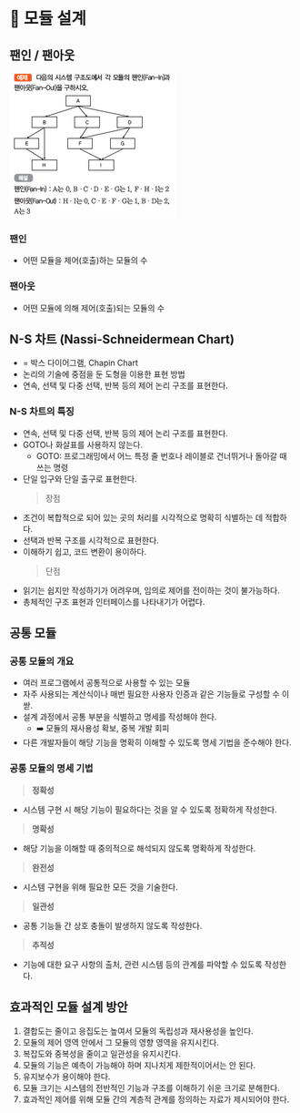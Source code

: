 # 🌟 모듈 설계

## 팬인 / 팬아웃

![alt text](<Pasted image 20240217143536.png>)

### 팬인

- 어떤 모듈을 제어(호출)하는 모듈의 수

### 팬아웃

- 어떤 모듈에 의해 제어(호출)되는 모듈의 수

## N-S 차트 (Nassi-Schneidermean Chart)

- = 박스 다이어그램, Chapin Chart
- 논리의 기술에 중점을 둔 도형을 이용한 표현 방법
- 연속, 선택 및 다중 선택, 반복 등의 제어 논리 구조를 표현한다.

### N-S 차트의 특징

- 연속, 선택 및 다중 선택, 반복 등의 제어 논리 구조를 표현한다.
- GOTO나 화살표를 사용하지 않는다.
  - GOTO: 프로그래밍에서 어느 특정 줄 번호나 레이블로 건너뛰거나 돌아갈 때 쓰는 명령
- 단일 입구와 단일 출구로 표현한다.
  > 장점
- 조건이 복합적으로 되어 있는 곳의 처리를 시각적으로 명확히 식별하는 데 적합하다.
- 선택과 반복 구조를 시각적으로 표현한다.
- 이해하기 쉽고, 코드 변환이 용이하다.
  > 단점
- 읽기는 쉽지만 작성하기가 어려우며, 임의로 제어를 전이하는 것이 불가능하다.
- 총체적인 구조 표현과 인터페이스를 나타내기가 어렵다.

## 공통 모듈

### 공통 모듈의 개요

- 여러 프로그램에서 공통적으로 사용할 수 있는 모듈
- 자주 사용되는 계산식이나 매번 필요한 사용자 인증과 같은 기능들로 구성할 수 이싿.
- 설계 과정에서 공통 부분을 식별하고 명세를 작성해야 한다.
  - ➡️ 모듈의 재사용성 확보, 중복 개발 회피
- 다른 개발자들이 해당 기능을 명확히 이해할 수 있도록 명세 기법을 준수해야 한다.

### 공통 모듈의 명세 기법

> **정확성**

- 시스템 구현 시 해당 기능이 필요하다는 것을 알 수 있도록 정확하게 작성한다.

> **명확성**

- 해당 기능을 이해할 때 중의적으로 해석되지 않도록 명확하게 작성한다.

> **완전성**

- 시스템 구현을 위해 필요한 모든 것을 기술한다.

> **일관성**

- 공통 기능들 간 상호 충돌이 발생하지 않도록 작성한다.

> **추적성**

- 기능에 대한 요구 사항의 출처, 관련 시스템 등의 관계를 파악할 수 있도록 작성한다.

## 효과적인 모듈 설계 방안

1. 결합도는 줄이고 응집도는 높여서 모듈의 독립성과 재사용성을 높인다.
2. 모듈의 제어 영역 안에서 그 모듈의 영향 영역을 유지시킨다.
3. 복잡도와 중복성을 줄이고 일관성을 유지시킨다.
4. 모듈의 기능은 예측이 가능해야 하며 지나치게 제한적이어서는 안 된다.
5. 유지보수가 용이해야 한다.
6. 모듈 크기는 시스템의 전반적인 기능과 구조를 이해하기 쉬운 크기로 분해한다.
7. 효과적인 제어를 위해 모듈 간의 계층적 관계를 정의하는 자료가 제시되어야 한다.
